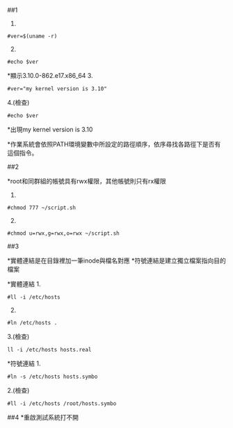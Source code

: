 ##1

1. 
```
#ver=$(uname -r)
``` 
2.
```
#echo $ver
``` 
*顯示3.10.0-862.e17.x86_64
3.
```
#ver="my kernel version is 3.10"
```
4.(檢查)
```
#echo $ver
```
*出現my kernel version is 3.10

*作業系統會依照PATH環境變數中所設定的路徑順序，依序尋找各路徑下是否有這個指令。

##2

*root和同群組的帳號具有rwx權限，其他帳號則只有rx權限

1.
```
#chmod 777 ~/script.sh
```
2.
```
#chmod u=rwx,g=rwx,o=rwx ~/script.sh
```

##3

*實體連結是在目錄裡加一筆inode與檔名對應
*符號連結是建立獨立檔案指向目的檔案

*實體連結
1.
```
#ll -i /etc/hosts
``` 
2.
```
#ln /etc/hosts .
```
3.(檢查) 
```
ll -i /etc/hosts hosts.real
```

*符號連結
1.
```
#ln -s /etc/hosts hosts.symbo
```
2.(檢查) 
```
#ll -i /etc/hosts /root/hosts.symbo
```

##4
*重啟測試系統打不開

